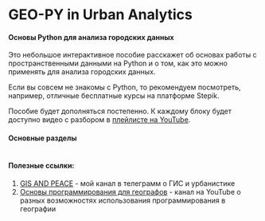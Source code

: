 # GEO-PY in Urban Analytics

#### Основы Python для анализа городских данных

Это небольшое интерактивное пособие расскажет об основах работы с пространственными данными на Python и о том, как это можно применять для анализа городских данных.

Eсли вы совсем не знакомы с Python, то рекомендуем посмотреть, например, отличные бесплатные курсы на платформе Stepik.

Пособие будет дополняться постепенно. К каждому блоку будет доступно видео с разбором в [плейлисте на YouTube](https://www.youtube.com/channel/UC99_v_T0CTEsYiY2O6YsvOA).

#### Основные разделы

```{tableofcontents}

```

#### Полезные ссылки:

1. [GIS AND PEACE](https://t.me/GIS_PEACE) - мой канал в телеграмм о ГИС и урбанистике
2. [Основы программирования для географов](https://www.youtube.com/channel/UC99_v_T0CTEsYiY2O6YsvOA) - канал на YouTube о разных возможностях использования программирования в географии
